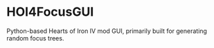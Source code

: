 # HOI4FocusGUI
Python-based Hearts of Iron IV mod GUI, primarily built for generating random focus trees.
